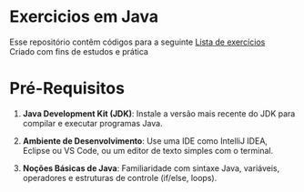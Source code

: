 # Exercicios em Java

Esse repositório contêm códigos para a seguinte <a href="https://www.dio.me/articles/lista-de-exercicios-para-treinar-logica-de-programacao">Lista de exercícios</a><br>
Criado com fins de estudos e prática

# Pré-Requisitos

1. **Java Development Kit (JDK)**: Instale a versão mais recente do JDK para compilar e executar programas Java.

2. **Ambiente de Desenvolvimento**: Use uma IDE como IntelliJ IDEA, Eclipse ou VS Code, ou um editor de texto simples com o terminal.

3. **Noções Básicas de Java**: Familiaridade com sintaxe Java, variáveis, operadores e estruturas de controle (if/else, loops).

